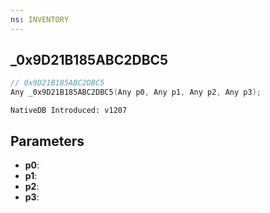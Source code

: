 ```yaml
---
ns: INVENTORY
---
```

## _0x9D21B185ABC2DBC5

```c
// 0x9D21B185ABC2DBC5
Any _0x9D21B185ABC2DBC5(Any p0, Any p1, Any p2, Any p3);
```

```
NativeDB Introduced: v1207
```

## Parameters
* **p0**:
* **p1**:
* **p2**:
* **p3**:
